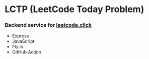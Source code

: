 # LCTP (LeetCode Today Problem)

### Backend service for [leetcode.click](https://leetcode.click)

- Express
- JavaScript
- Fly.io
- GitHub Action

